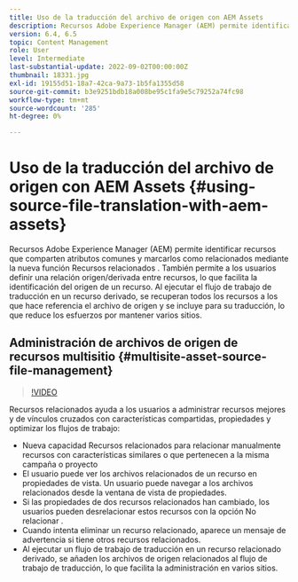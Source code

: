 ```yaml
---
title: Uso de la traducción del archivo de origen con AEM Assets
description: Recursos Adobe Experience Manager (AEM) permite identificar recursos que comparten atributos comunes y marcarlos como relacionados mediante la nueva función Recursos relacionados . También permite a los usuarios definir una relación origen/derivada entre recursos, lo que facilita la identificación del origen de un recurso. Al ejecutar el flujo de trabajo de traducción en un recurso derivado, se recuperan todos los recursos a los que hace referencia el archivo de origen y se incluye para su traducción, lo que reduce los esfuerzos por mantener varios sitios.
version: 6.4, 6.5
topic: Content Management
role: User
level: Intermediate
last-substantial-update: 2022-09-02T00:00:00Z
thumbnail: 18331.jpg
exl-id: 19155d51-18a7-42ca-9a73-1b5fa1355d58
source-git-commit: b3e9251bdb18a008be95c1fa9e5c79252a74fc98
workflow-type: tm+mt
source-wordcount: '285'
ht-degree: 0%

---
```


# Uso de la traducción del archivo de origen con AEM Assets {#using-source-file-translation-with-aem-assets}

Recursos Adobe Experience Manager (AEM) permite identificar recursos que comparten atributos comunes y marcarlos como relacionados mediante la nueva función Recursos relacionados . También permite a los usuarios definir una relación origen/derivada entre recursos, lo que facilita la identificación del origen de un recurso. Al ejecutar el flujo de trabajo de traducción en un recurso derivado, se recuperan todos los recursos a los que hace referencia el archivo de origen y se incluye para su traducción, lo que reduce los esfuerzos por mantener varios sitios.

## Administración de archivos de origen de recursos multisitio {#multisite-asset-source-file-management}

>[!VIDEO](https://video.tv.adobe.com/v/18331?quality=12&learn=on)

Recursos relacionados ayuda a los usuarios a administrar recursos mejores y de vínculos cruzados con características compartidas, propiedades y optimizar los flujos de trabajo:

* Nueva capacidad Recursos relacionados para relacionar manualmente recursos con características similares o que pertenecen a la misma campaña o proyecto
* El usuario puede ver los archivos relacionados de un recurso en propiedades de vista. Un usuario puede navegar a los archivos relacionados desde la ventana de vista de propiedades.
* Si las propiedades de dos recursos relacionados han cambiado, los usuarios pueden desrelacionar estos recursos con la opción No relacionar .
* Cuando intenta eliminar un recurso relacionado, aparece un mensaje de advertencia si tiene otros recursos relacionados.
* Al ejecutar un flujo de trabajo de traducción en un recurso relacionado derivado, se añaden los archivos de origen relacionados al flujo de trabajo de traducción, lo que facilita la administración en varios sitios.
